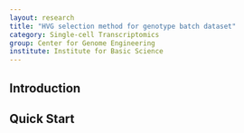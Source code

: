 ```yaml
---
layout: research
title: "HVG selection method for genotype batch dataset"
category: Single-cell Transcriptomics
group: Center for Genome Engineering
institute: Institute for Basic Science
---
```


## Introduction

## Quick Start
